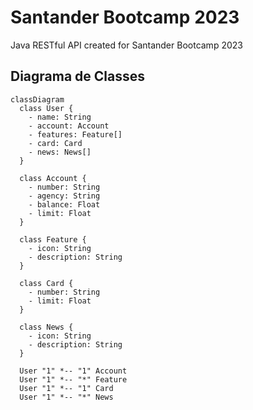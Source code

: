 # Santander Bootcamp 2023
Java RESTful API created for Santander Bootcamp 2023

## Diagrama de Classes

```mermaid
classDiagram
  class User {
    - name: String
    - account: Account
    - features: Feature[]
    - card: Card
    - news: News[]
  }

  class Account {
    - number: String
    - agency: String
    - balance: Float
    - limit: Float
  }

  class Feature {
    - icon: String
    - description: String
  }

  class Card {
    - number: String
    - limit: Float
  }

  class News {
    - icon: String
    - description: String
  }

  User "1" *-- "1" Account
  User "1" *-- "*" Feature
  User "1" *-- "1" Card
  User "1" *-- "*" News
```
